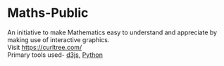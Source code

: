 # Maths-Public
An initiative to make Mathematics easy to understand and appreciate by making use of interactive graphics.<br>
Visit https://curltree.com/<br>
Primary tools used- <a href="https://d3js.org/">d3js</a>, <a href="https://www.python.org/">Python</a>
